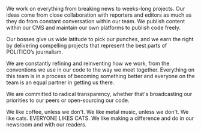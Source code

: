 We work on everything from breaking news to weeks-long projects. Our ideas come from close collaboration with reporters and editors as much as they do from constant conversation within our team. We publish content within our CMS and maintain our own platforms to publish code freely.

Our bosses give us wide latitude to pick our punches, and we earn the right by delivering compelling projects that represent the best parts of POLITICO’s journalism.

We are constantly refining and reinventing how we work, from the conventions we use in our code to the way we meet together. Everything on this team is in a process of becoming something better and everyone on the team is an equal partner in getting us there.

We are committed to radical transparency, whether that's broadcasting our priorities to our peers or open-sourcing our code.

We like coffee, unless we don't. We like metal music, unless we don't. We like cats. EVERYONE LIKES CATS. We like making a difference and do in our newsroom and with our readers.
